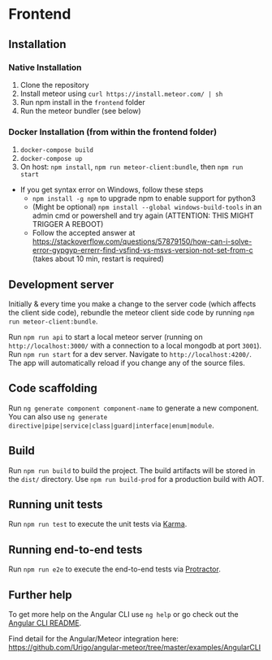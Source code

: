 # Frontend

## Installation

### Native Installation

1. Clone the repository
2. Install meteor using `curl https://install.meteor.com/ | sh`
3. Run npm install in the `frontend` folder
4. Run the meteor bundler (see below)

### Docker Installation (from within the frontend folder)

1. `docker-compose build`
2. `docker-compose up`
3. On host: `npm install`, `npm run meteor-client:bundle`, then `npm run start`
  - If you get syntax error on Windows, follow these steps
    - `npm install -g npm` to upgrade npm to enable support for python3 
    - (Might be optional) `npm install --global windows-build-tools` in an admin cmd or powershell and try again (ATTENTION: THIS MIGHT TRIGGER A REBOOT)
    - Follow the accepted answer at https://stackoverflow.com/questions/57879150/how-can-i-solve-error-gypgyp-errerr-find-vsfind-vs-msvs-version-not-set-from-c (takes about 10 min, restart is required)


## Development server

Initially & every time you make a change to the server code (which affects the client side code), rebundle the meteor client side code by running `npm run meteor-client:bundle`.

Run `npm run api` to start a local meteor server (running on `http://localhost:3000/` with a connection to a local mongodb at port `3001`).
Run `npm run start` for a dev server. Navigate to `http://localhost:4200/`. The app will automatically reload if you change any of the source files.

## Code scaffolding

Run `ng generate component component-name` to generate a new component. You can also use `ng generate directive|pipe|service|class|guard|interface|enum|module`.

## Build

Run `npm run build` to build the project. The build artifacts will be stored in the `dist/` directory. Use `npm run build-prod` for a production build with AOT.

## Running unit tests

Run `npm run test` to execute the unit tests via [Karma](https://karma-runner.github.io).

## Running end-to-end tests

Run `npm run e2e` to execute the end-to-end tests via [Protractor](http://www.protractortest.org/).

## Further help

To get more help on the Angular CLI use `ng help` or go check out the [Angular CLI README](https://github.com/angular/angular-cli/blob/master/README.md).

Find detail for the Angular/Meteor integration here: https://github.com/Urigo/angular-meteor/tree/master/examples/AngularCLI
